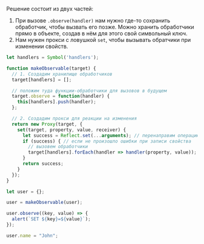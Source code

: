 Решение состоит из двух частей:

1. При вызове `.observe(handler)` нам нужно где-то сохранить обработчик, чтобы вызвать его позже. Можно хранить обработчики прямо в объекте, создав в нём для этого свой символьный ключ.
2. Нам нужен прокси с ловушкой `set`, чтобы вызывать обратчики при изменении свойств.

```js run
let handlers = Symbol('handlers');

function makeObservable(target) {
  // 1. Создадим хранилище обработчиков
  target[handlers] = [];

  // положим туда функции-обработчики для вызовов в будущем
  target.observe = function(handler) {
    this[handlers].push(handler);
  };

  // 2. Создадим прокси для реакции на изменения
  return new Proxy(target, {
    set(target, property, value, receiver) {
      let success = Reflect.set(...arguments); // перенаправим операцию к оригинальному объекту
      if (success) { // если не произошло ошибки при записи свойства
        // вызовем обработчики
        target[handlers].forEach(handler => handler(property, value));
      }
      return success;
    }
  });
}

let user = {};

user = makeObservable(user);

user.observe((key, value) => {
  alert(`SET ${key}=${value}`);
});

user.name = "John";
```
